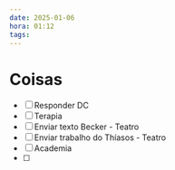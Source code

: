 ```yaml
---
date: 2025-01-06
hora: 01:12
tags:
---
```

# Coisas
- [ ] Responder DC
- [ ] Terapia
- [ ] Enviar texto Becker - Teatro
- [ ] Enviar trabalho do Thíasos - Teatro
- [ ] Academia
- [ ] 



